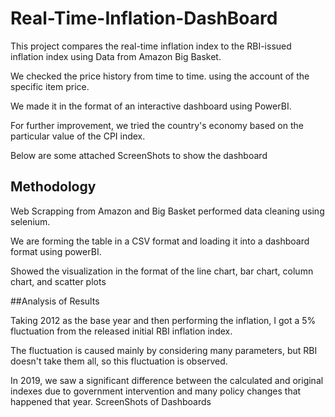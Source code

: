 # Real-Time-Inflation-DashBoard

This project compares the real-time inflation index to the RBI-issued inflation index using Data from Amazon Big Basket.

We checked the price history from time to time. using the account of the specific item price.

We made it in the format of an interactive dashboard using PowerBI.

For further improvement, we tried the country's economy based on the particular value of the CPI index.

Below are some attached ScreenShots to show the dashboard

## Methodology

Web Scrapping from Amazon and Big Basket performed data cleaning using selenium.

We are forming the table in a CSV format and loading it into a dashboard format using powerBI.

Showed the visualization in the format of the line chart, bar chart, column chart, and scatter plots

##Analysis of Results

Taking 2012 as the base year and then performing the inflation, I got a 5% fluctuation from the released initial RBI inflation index.

The fluctuation is caused mainly by considering many parameters, but RBI doesn't take them all, so this fluctuation is observed.

In 2019, we saw a significant difference between the calculated and original indexes due to government intervention and many policy changes that happened that year.
ScreenShots of Dashboards
